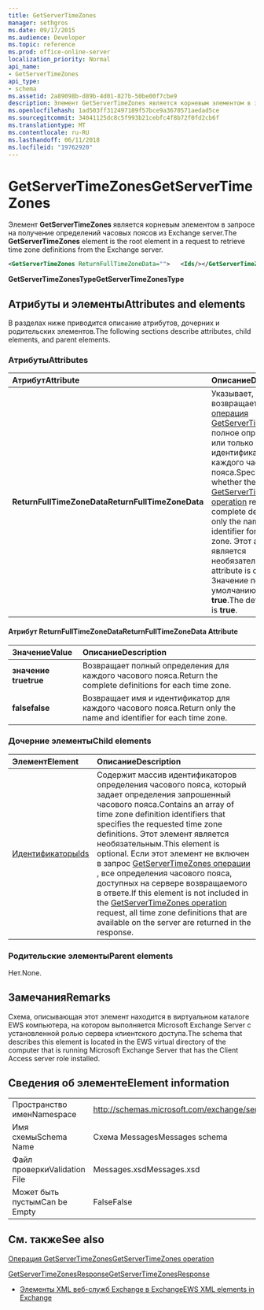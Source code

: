 ```yaml
---
title: GetServerTimeZones
manager: sethgros
ms.date: 09/17/2015
ms.audience: Developer
ms.topic: reference
ms.prod: office-online-server
localization_priority: Normal
api_name:
- GetServerTimeZones
api_type:
- schema
ms.assetid: 2a89098b-d89b-4d01-827b-50be00f7cbe9
description: Элемент GetServerTimeZones является корневым элементом в запросе на получение определений часовых поясов из Exchange server.
ms.openlocfilehash: 1ad503ff312497189f57bce9a3670571aedad5ce
ms.sourcegitcommit: 34041125dc8c5f993b21cebfc4f8b72f0fd2cb6f
ms.translationtype: MT
ms.contentlocale: ru-RU
ms.lasthandoff: 06/11/2018
ms.locfileid: "19762920"
---
```

# <a name="getservertimezones"></a><span data-ttu-id="34f11-103">GetServerTimeZones</span><span class="sxs-lookup"><span data-stu-id="34f11-103">GetServerTimeZones</span></span>

<span data-ttu-id="34f11-104">Элемент **GetServerTimeZones** является корневым элементом в запросе на получение определений часовых поясов из Exchange server.</span><span class="sxs-lookup"><span data-stu-id="34f11-104">The **GetServerTimeZones** element is the root element in a request to retrieve time zone definitions from the Exchange server.</span></span> 
  
```xml
<GetServerTimeZones ReturnFullTimeZoneData="">   <Ids/></GetServerTimeZones>
```

 <span data-ttu-id="34f11-105">**GetServerTimeZonesType**</span><span class="sxs-lookup"><span data-stu-id="34f11-105">**GetServerTimeZonesType**</span></span>
## <a name="attributes-and-elements"></a><span data-ttu-id="34f11-106">Атрибуты и элементы</span><span class="sxs-lookup"><span data-stu-id="34f11-106">Attributes and elements</span></span>

<span data-ttu-id="34f11-107">В разделах ниже приводится описание атрибутов, дочерних и родительских элементов.</span><span class="sxs-lookup"><span data-stu-id="34f11-107">The following sections describe attributes, child elements, and parent elements.</span></span>
  
### <a name="attributes"></a><span data-ttu-id="34f11-108">Атрибуты</span><span class="sxs-lookup"><span data-stu-id="34f11-108">Attributes</span></span>

|<span data-ttu-id="34f11-109">**Атрибут**</span><span class="sxs-lookup"><span data-stu-id="34f11-109">**Attribute**</span></span>|<span data-ttu-id="34f11-110">**Описание**</span><span class="sxs-lookup"><span data-stu-id="34f11-110">**Description**</span></span>|
|:-----|:-----|
|<span data-ttu-id="34f11-111">**ReturnFullTimeZoneData**</span><span class="sxs-lookup"><span data-stu-id="34f11-111">**ReturnFullTimeZoneData**</span></span> <br/> |<span data-ttu-id="34f11-112">Указывает, возвращает ли [операция GetServerTimeZones](getservertimezones-operation.md) полное определение или только имя и идентификатор для каждого часового пояса.</span><span class="sxs-lookup"><span data-stu-id="34f11-112">Specifies whether the [GetServerTimeZones operation](getservertimezones-operation.md) returns the complete definition or only the name and identifier for each time zone.</span></span> <span data-ttu-id="34f11-113">Этот атрибут является необязательным.</span><span class="sxs-lookup"><span data-stu-id="34f11-113">This attribute is optional.</span></span> <span data-ttu-id="34f11-114">Значение по умолчанию — **true**.</span><span class="sxs-lookup"><span data-stu-id="34f11-114">The default value is **true**.</span></span>  <br/> |
   
#### <a name="returnfulltimezonedata-attribute"></a><span data-ttu-id="34f11-115">Атрибут ReturnFullTimeZoneData</span><span class="sxs-lookup"><span data-stu-id="34f11-115">ReturnFullTimeZoneData Attribute</span></span>

|<span data-ttu-id="34f11-116">**Значение**</span><span class="sxs-lookup"><span data-stu-id="34f11-116">**Value**</span></span>|<span data-ttu-id="34f11-117">**Описание**</span><span class="sxs-lookup"><span data-stu-id="34f11-117">**Description**</span></span>|
|:-----|:-----|
|<span data-ttu-id="34f11-118">**значение true**</span><span class="sxs-lookup"><span data-stu-id="34f11-118">**true**</span></span> <br/> |<span data-ttu-id="34f11-119">Возвращает полный определения для каждого часового пояса.</span><span class="sxs-lookup"><span data-stu-id="34f11-119">Return the complete definitions for each time zone.</span></span>  <br/> |
|<span data-ttu-id="34f11-120">**false**</span><span class="sxs-lookup"><span data-stu-id="34f11-120">**false**</span></span> <br/> |<span data-ttu-id="34f11-121">Возвращает имя и идентификатор для каждого часового пояса.</span><span class="sxs-lookup"><span data-stu-id="34f11-121">Return only the name and identifier for each time zone.</span></span>  <br/> |
   
### <a name="child-elements"></a><span data-ttu-id="34f11-122">Дочерние элементы</span><span class="sxs-lookup"><span data-stu-id="34f11-122">Child elements</span></span>

|<span data-ttu-id="34f11-123">**Элемент**</span><span class="sxs-lookup"><span data-stu-id="34f11-123">**Element**</span></span>|<span data-ttu-id="34f11-124">**Описание**</span><span class="sxs-lookup"><span data-stu-id="34f11-124">**Description**</span></span>|
|:-----|:-----|
|[<span data-ttu-id="34f11-125">Идентификаторы</span><span class="sxs-lookup"><span data-stu-id="34f11-125">Ids</span></span>](ids.md) <br/> |<span data-ttu-id="34f11-126">Содержит массив идентификаторов определения часового пояса, который задает определения запрошенный часового пояса.</span><span class="sxs-lookup"><span data-stu-id="34f11-126">Contains an array of time zone definition identifiers that specifies the requested time zone definitions.</span></span> <span data-ttu-id="34f11-127">Этот элемент является необязательным.</span><span class="sxs-lookup"><span data-stu-id="34f11-127">This element is optional.</span></span> <span data-ttu-id="34f11-128">Если этот элемент не включен в запрос [GetServerTimeZones операции](getservertimezones-operation.md) , все определения часового пояса, доступных на сервере возвращаемого в ответе.</span><span class="sxs-lookup"><span data-stu-id="34f11-128">If this element is not included in the [GetServerTimeZones operation](getservertimezones-operation.md) request, all time zone definitions that are available on the server are returned in the response.</span></span>  <br/> |
   
### <a name="parent-elements"></a><span data-ttu-id="34f11-129">Родительские элементы</span><span class="sxs-lookup"><span data-stu-id="34f11-129">Parent elements</span></span>

<span data-ttu-id="34f11-130">Нет.</span><span class="sxs-lookup"><span data-stu-id="34f11-130">None.</span></span>
  
## <a name="remarks"></a><span data-ttu-id="34f11-131">Замечания</span><span class="sxs-lookup"><span data-stu-id="34f11-131">Remarks</span></span>

<span data-ttu-id="34f11-132">Схема, описывающая этот элемент находится в виртуальном каталоге EWS компьютера, на котором выполняется Microsoft Exchange Server с установленной ролью сервера клиентского доступа.</span><span class="sxs-lookup"><span data-stu-id="34f11-132">The schema that describes this element is located in the EWS virtual directory of the computer that is running Microsoft Exchange Server that has the Client Access server role installed.</span></span>
  
## <a name="element-information"></a><span data-ttu-id="34f11-133">Сведения об элементе</span><span class="sxs-lookup"><span data-stu-id="34f11-133">Element information</span></span>

|||
|:-----|:-----|
|<span data-ttu-id="34f11-134">Пространство имен</span><span class="sxs-lookup"><span data-stu-id="34f11-134">Namespace</span></span>  <br/> |http://schemas.microsoft.com/exchange/services/2006/messages  <br/> |
|<span data-ttu-id="34f11-135">Имя схемы</span><span class="sxs-lookup"><span data-stu-id="34f11-135">Schema Name</span></span>  <br/> |<span data-ttu-id="34f11-136">Схема Messages</span><span class="sxs-lookup"><span data-stu-id="34f11-136">Messages schema</span></span>  <br/> |
|<span data-ttu-id="34f11-137">Файл проверки</span><span class="sxs-lookup"><span data-stu-id="34f11-137">Validation File</span></span>  <br/> |<span data-ttu-id="34f11-138">Messages.xsd</span><span class="sxs-lookup"><span data-stu-id="34f11-138">Messages.xsd</span></span>  <br/> |
|<span data-ttu-id="34f11-139">Может быть пустым</span><span class="sxs-lookup"><span data-stu-id="34f11-139">Can be Empty</span></span>  <br/> |<span data-ttu-id="34f11-140">False</span><span class="sxs-lookup"><span data-stu-id="34f11-140">False</span></span>  <br/> |
   
## <a name="see-also"></a><span data-ttu-id="34f11-141">См. также</span><span class="sxs-lookup"><span data-stu-id="34f11-141">See also</span></span>



[<span data-ttu-id="34f11-142">Операция GetServerTimeZones</span><span class="sxs-lookup"><span data-stu-id="34f11-142">GetServerTimeZones operation</span></span>](getservertimezones-operation.md)
  
[<span data-ttu-id="34f11-143">GetServerTimeZonesResponse</span><span class="sxs-lookup"><span data-stu-id="34f11-143">GetServerTimeZonesResponse</span></span>](getservertimezonesresponse.md)


- [<span data-ttu-id="34f11-144">Элементы XML веб-служб Exchange в Exchange</span><span class="sxs-lookup"><span data-stu-id="34f11-144">EWS XML elements in Exchange</span></span>](ews-xml-elements-in-exchange.md)

